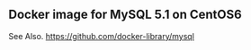 Docker image for MySQL 5.1 on CentOS6
-------------------------------------------

See Also. https://github.com/docker-library/mysql
